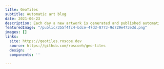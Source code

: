 ```yaml
---
title: GeoTiles
subtitle: Automatic art blog
date: 2021-06-23
description: Each day a new artwork is generated and published automatically.
featuredImage: "/public/355f4fc4-bdce-47d3-8773-9d729e473e3d.png"
images: []
links:
  site: https://geotiles.roscoe.dev
  source: https://github.com/roscoeh/geo-tiles
  design: ''
  components: ''

---
```

